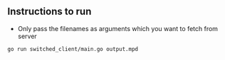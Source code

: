 ## Instructions to run

- Only pass the filenames as arguments which you want to fetch from server

```
go run switched_client/main.go output.mpd
```